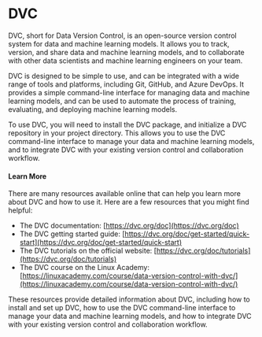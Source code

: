 # DVC

DVC, short for Data Version Control, is an open-source version control system for data and machine learning models. It allows you to track, version, and share data and machine learning models, and to collaborate with other data scientists and machine learning engineers on your team.

DVC is designed to be simple to use, and can be integrated with a wide range of tools and platforms, including Git, GitHub, and Azure DevOps. It provides a simple command-line interface for managing data and machine learning models, and can be used to automate the process of training, evaluating, and deploying machine learning models.

To use DVC, you will need to install the DVC package, and initialize a DVC repository in your project directory. This allows you to use the DVC command-line interface to manage your data and machine learning models, and to integrate DVC with your existing version control and collaboration workflow.

#### Learn More

There are many resources available online that can help you learn more about DVC and how to use it. Here are a few resources that you might find helpful:

* The DVC documentation: [https://dvc.org/doc](https://dvc.org/doc)
* The DVC getting started guide: [https://dvc.org/doc/get-started/quick-start](https://dvc.org/doc/get-started/quick-start)
* The DVC tutorials on the official website: [https://dvc.org/doc/tutorials](https://dvc.org/doc/tutorials)
* The DVC course on the Linux Academy: [https://linuxacademy.com/course/data-version-control-with-dvc/](https://linuxacademy.com/course/data-version-control-with-dvc/)

These resources provide detailed information about DVC, including how to install and set up DVC, how to use the DVC command-line interface to manage your data and machine learning models, and how to integrate DVC with your existing version control and collaboration workflow.

